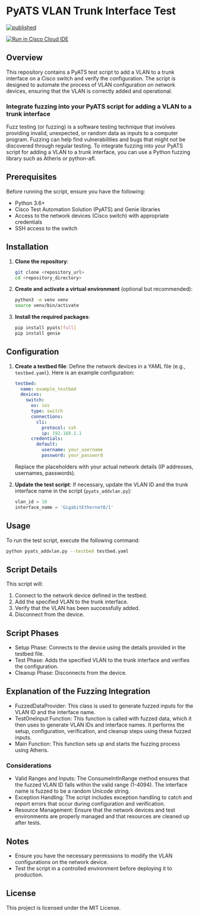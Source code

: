 # PyATS VLAN Trunk Interface Test
[![published](https://static.production.devnetcloud.com/codeexchange/assets/images/devnet-published.svg)](https://developer.cisco.com/codeexchange/github/repo/emomeni/pyATS_add_vlan)

[![Run in Cisco Cloud IDE](https://static.production.devnetcloud.com/codeexchange/assets/images/devnet-runable-icon.svg)](https://developer.cisco.com/codeexchange/devenv/emomeni/pyATS_add_vlan/)

## Overview
This repository contains a PyATS test script to add a VLAN to a trunk interface on a Cisco switch and verify the configuration. The script is designed to automate the process of VLAN configuration on network devices, ensuring that the VLAN is correctly added and operational.

### Integrate fuzzing into your PyATS script for adding a VLAN to a trunk interface
Fuzz testing (or fuzzing) is a software testing technique that involves providing invalid, unexpected, or random data as inputs to a computer program. Fuzzing can help find vulnerabilities and bugs that might not be discovered through regular testing. To integrate fuzzing into your PyATS script for adding a VLAN to a trunk interface, you can use a Python fuzzing library such as Atheris or python-afl.

## Prerequisites
Before running the script, ensure you have the following:
- Python 3.6+
- Cisco Test Automation Solution (PyATS) and Genie libraries
- Access to the network devices (Cisco switch) with appropriate credentials
- SSH access to the switch

## Installation
1. **Clone the repository**:
    ```bash
    git clone <repository_url>
    cd <repository_directory>
    ```

2. **Create and activate a virtual environment** (optional but recommended):
    ```bash
    python3 -m venv venv
    source venv/bin/activate
    ```

3. **Install the required packages**:
    ```bash
    pip install pyats[full]
    pip install genie
    ```

## Configuration
1. **Create a testbed file**:
   Define the network devices in a YAML file (e.g., `testbed.yaml`). Here is an example configuration:

    ```yaml
    testbed:
      name: example_testbed
      devices:
        switch:
          os: ios
          type: switch
          connections:
            cli:
              protocol: ssh
              ip: 192.168.1.1
          credentials:
            default:
              username: your_username
              password: your_password
    ```

    Replace the placeholders with your actual network details (IP addresses, usernames, passwords).

2. **Update the test script**:
   If necessary, update the VLAN ID and the trunk interface name in the script (`pyats_addvlan.py`):

    ```python
    vlan_id = 10
    interface_name = 'GigabitEthernet0/1'
    ```

## Usage
To run the test script, execute the following command:

```bash
python pyats_addvlan.py --testbed testbed.yaml
 ```

## Script Details
This script will:
1. Connect to the network device defined in the testbed.
2. Add the specified VLAN to the trunk interface.
3. Verify that the VLAN has been successfully added.
4. Disconnect from the device.

## Script Phases
* Setup Phase: Connects to the device using the details provided in the testbed file.
* Test Phase: Adds the specified VLAN to the trunk interface and verifies the configuration.
* Cleanup Phase: Disconnects from the device.

## Explanation of the Fuzzing Integration
* FuzzedDataProvider: This class is used to generate fuzzed inputs for the VLAN ID and the interface name.
* TestOneInput Function: This function is called with fuzzed data, which it then uses to generate VLAN IDs and interface names. It performs the setup, configuration, verification, and cleanup steps using these fuzzed inputs.
* Main Function: This function sets up and starts the fuzzing process using Atheris.

### Considerations
* Valid Ranges and Inputs: The ConsumeIntInRange method ensures that the fuzzed VLAN ID falls within the valid range (1-4094). The interface name is fuzzed to be a random Unicode string.
* Exception Handling: The script includes exception handling to catch and report errors that occur during configuration and verification.
* Resource Management: Ensure that the network devices and test environments are properly managed and that resources are cleaned up after tests.

## Notes
* Ensure you have the necessary permissions to modify the VLAN configurations on the network device.
* Test the script in a controlled environment before deploying it to production.

## License
This project is licensed under the MIT License.

